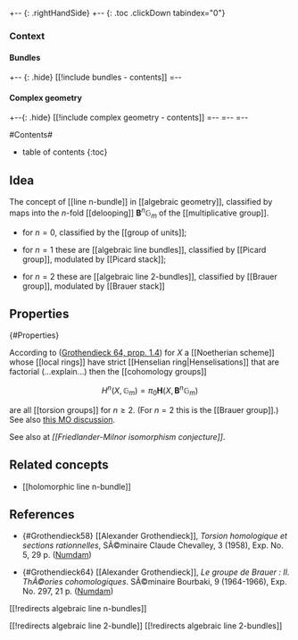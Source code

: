 

+-- {: .rightHandSide}
+-- {: .toc .clickDown tabindex="0"}
### Context
#### Bundles
+-- {: .hide}
[[!include bundles - contents]]
=--
#### Complex geometry
+--{: .hide}
[[!include complex geometry - contents]]
=--
=--
=--

#Contents#
* table of contents
{:toc}

## Idea

The concept of [[line n-bundle]] in [[algebraic geometry]], classified by maps into the $n$-fold [[delooping]] $\mathbf{B}^n \mathbb{G}_m$ of the [[multiplicative group]].

* for $n = 0$, classified by the [[group of units]];

* for $n= 1$ these are [[algebraic line bundles]], classified by [[Picard group]], modulated by [[Picard stack]];

* for $n =2$ these are [[algebraic line 2-bundles]], classified by [[Brauer group]], modulated by [[Brauer stack]]

## Properties
 {#Properties}

According to ([Grothendieck 64, prop. 1.4](#Grothendieck64)) for $X$ a [[Noetherian scheme]] whose [[local rings]] have strict [[Henselian ring|Henselisations]] that are factorial (...explain...) then the [[cohomology groups]]

$$
  H^n(X,\mathbb{G}_m) = \pi_0 \mathbf{H}(X,\mathbf{B}^n \mathbb{G}_m)
$$

are all [[torsion groups]] for $n \geq 2$. (For $n = 2$ this is the [[Brauer group]].) See also [this MO discussion](http://mathoverflow.net/q/171638/381).

See also at _[[Friedlander-Milnor isomorphism conjecture]]_.

## Related concepts

* [[holomorphic line n-bundle]]

## References

* {#Grothendieck58} [[Alexander Grothendieck]], _Torsion homologique et sections rationnelles_, SÃ©minaire Claude Chevalley, 3 (1958), Exp. No. 5, 29 p. ([Numdam](http://www.numdam.org/item?id=SCC_1958__3__A5_0))

* {#Grothendieck64} [[Alexander Grothendieck]], _Le groupe de Brauer : II. ThÃ©ories cohomologiques_. SÃ©minaire Bourbaki, 9 (1964-1966), Exp. No. 297, 21 p. ([Numdam](http://www.numdam.org/item?id=SB_1964-1966__9__287_0))



[[!redirects algebraic line n-bundles]]

[[!redirects algebraic line 2-bundle]]
[[!redirects algebraic line 2-bundles]]
